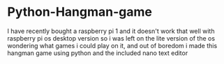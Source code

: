 # Python-Hangman-game
I have recently bought a raspberry pi 1 and it doesn't work that well with raspberry pi os desktop version so i was left on the lite version of the os wondering what games i could play on it, and out of boredom i made this hangman game using python and the included nano text editor 
